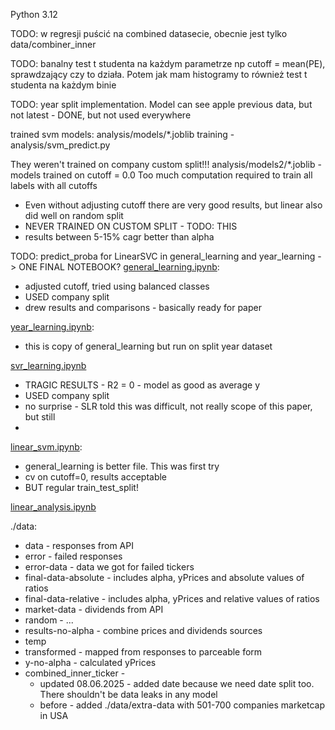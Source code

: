 Python 3.12

TODO: w regresji puścić na combined datasecie, obecnie jest tylko data/combiner_inner

TODO: banalny test t studenta na każdym parametrze np cutoff = mean(PE), sprawdzający czy to działa. Potem jak mam histogramy to również test t studenta na każdym binie

TODO: year split implementation. Model can see apple previous data, but not latest - DONE, but not used everywhere

trained svm models:
analysis/models/*.joblib
training - analysis/svm_predict.py

They weren't trained on company custom split!!!
analysis/models2/*.joblib - models trained on cutoff = 0.0
Too much computation required to train all labels with all cutoffs
- Even without adjusting cutoff there are very good results, but linear also did well on random split
- NEVER TRAINED ON CUSTOM SPLIT - TODO: THIS
- results between 5-15% cagr better than alpha

TODO: predict_proba for LinearSVC in general_learning and year_learning -> ONE FINAL NOTEBOOK?
[general_learning.ipynb](analysis%2Fgeneral_learning.ipynb):
- adjusted cutoff, tried using balanced classes
- USED company split
- drew results and comparisons - basically ready for paper

[year_learning.ipynb](analysis%2Fyear_learning.ipynb):
- this is copy of general_learning but run on split year dataset

[svr_learning.ipynb](analysis%2Fsvr_learning.ipynb)
- TRAGIC RESULTS - R2 = 0 - model as good as average y
- USED company split
- no surprise - SLR told this was difficult, not really scope of this paper, but still
- 

[linear_svm.ipynb](analysis%2Flinear_svm.ipynb):
- general_learning is better file. This was first try
- cv on cutoff=0, results acceptable
- BUT regular train_test_split!

[linear_analysis.ipynb](analysis%2Flinear_analysis.ipynb)

./data:
- data - responses from API
- error - failed responses
- error-data - data we got for failed tickers
- final-data-absolute - includes alpha, yPrices and absolute values of ratios
- final-data-relative - includes alpha, yPrices and relative values of ratios
- market-data - dividends from API
- random - ...
- results-no-alpha - combine prices and dividends sources
- temp
- transformed - mapped from responses to parceable form
- y-no-alpha - calculated yPrices
- combined_inner_ticker - 
  - updated 08.06.2025 - added date because we need date split too. There shouldn't be data leaks in any model
  - before - added ./data/extra-data with 501-700 companies marketcap in USA
